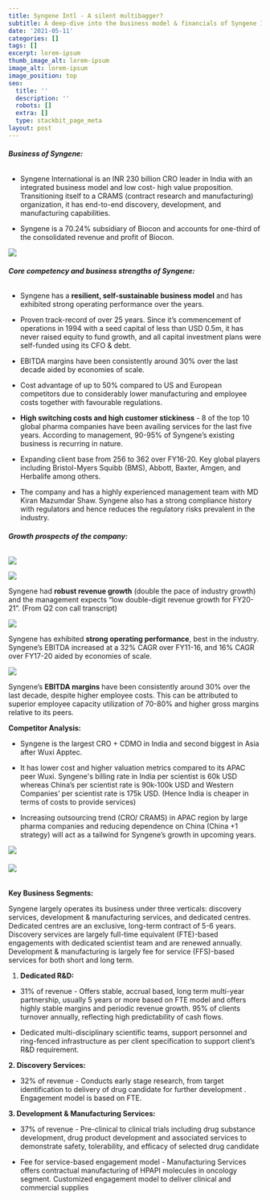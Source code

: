 ```yaml
---
title: Syngene Intl - A silent multibagger?
subtitle: A deep-dive into the business model & financials of Syngene International ltd
date: '2021-05-11'
categories: []
tags: []
excerpt: lorem-ipsum
thumb_image_alt: lorem-ipsum
image_alt: lorem-ipsum
image_position: top
seo:
  title: ''
  description: ''
  robots: []
  extra: []
  type: stackbit_page_meta
layout: post
---
```

###### **Business of Syngene:**

*   Syngene International is an INR 230 billion CRO leader in India with an integrated business model and low cost- high value proposition. Transitioning itself to a CRAMS (contract research and manufacturing) organization, it has end-to-end discovery, development, and manufacturing capabilities.

*   Syngene is a 70.24% subsidiary of Biocon and accounts for one-third of the consolidated revenue and profit of Biocon.

![](/images/Picture1.png)

###### **Core competency and business strengths of Syngene:**

*   Syngene has a **resilient, self-sustainable business model** and has exhibited strong operating performance over the years.

*   Proven track-record of over 25 years. Since it’s commencement of operations in 1994 with a seed capital of less than USD 0.5m, it has never raised equity to fund growth, and all capital investment plans were self-funded using its CFO & debt.

*   EBITDA margins have been consistently around 30% over the last decade aided by economies of scale.

*   Cost advantage of up to 50% compared to US and European competitors due to considerably lower manufacturing and employee costs together with favourable regulations.

*   **High switching costs and high customer stickiness** - 8 of the top 10 global pharma companies have been availing services for the last five years. According to management, 90-95% of Syngene’s existing business is recurring in nature.

*   Expanding client base from 256 to 362 over FY16-20. Key global players including Bristol-Myers Squibb (BMS), Abbott, Baxter, Amgen, and Herbalife among others.

*   The company and has a highly experienced management team with MD Kiran Mazumdar Shaw. Syngene also has a strong compliance history with regulators and hence reduces the regulatory risks prevalent in the industry.

###### **Growth prospects of the company:**

![](/images/Picture8.png)

![](/images/Picture2.png)

Syngene had **robust revenue growth** (double the pace of industry growth) and the management expects “low double-digit revenue growth for FY20-21”. (From Q2 con call transcript)


![](/images/Picture3.png)

Syngene has exhibited **strong operating performance**, best in the industry. Syngene’s EBITDA increased at a 32% CAGR over FY11-16, and 16% CAGR over FY17-20 aided by economies of scale.



![](/images/Picture4.png)

Syngene’s **EBITDA margins** have been consistently around 30% over the last decade, despite higher employee costs. This can be attributed to superior employee capacity utilization of 70-80% and higher gross margins relative to its peers.


**Competitor Analysis:**

*   Syngene is the largest CRO + CDMO in India and second biggest in Asia after Wuxi Apptec.

*   It has lower cost and higher valuation metrics compared to its APAC peer Wuxi. Syngene's billing rate in India per scientist is 60k USD whereas China’s per scientist rate is 90k-100k USD and Western Companies’ per scientist rate is 175k USD. (Hence India is cheaper in terms of costs to provide services)

*   Increasing outsourcing trend (CRO/ CRAMS) in APAC region by large pharma companies and reducing dependence on China (China +1 strategy) will act as a tailwind for Syngene’s growth in upcoming years.

![](/images/Picture5.png)

###### ![](/images/Picture6.png)

**Key Business Segments:**

Syngene largely operates its business under three verticals: discovery services, development & manufacturing services, and dedicated centres. Dedicated centres are an exclusive, long-term contract of 5-6 years. Discovery services are largely full-time equivalent (FTE)-based engagements with dedicated scientist team and are renewed annually. Development & manufacturing is largely fee for service (FFS)-based services for both short and long term.

1.  **Dedicated R\&D:**

*   31% of revenue
    \- Offers stable, accrual based, long term multi-year partnership, usually 5 years or more based on FTE model and offers highly stable margins and periodic revenue growth. 95% of clients turnover annually, reflecting high predictability of cash flows.

*   Dedicated multi-disciplinary scientific teams, support personnel and ring-fenced infrastructure as per client specification to support client’s R\&D requirement.

**2. Discovery Services:**

*   32% of revenue
    \- Conducts early stage research, from target identification to delivery of drug candidate for further development
    . Engagement model is based on FTE.

**3. Development & Manufacturing Services:**

*   37% of revenue
    \- Pre-clinical to clinical trials including drug substance development, drug product development and associated services to demonstrate safety, tolerability, and efficacy of selected drug candidate

*   Fee for service-based engagement model
    \- Manufacturing Services offers contractual manufacturing of HPAPI molecules in oncology segment.
    Customized engagement model to deliver clinical and commercial supplies

